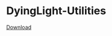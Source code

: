 # DyingLight-Utilities

[Download](https://codeload.github.com/DrevilYT/DyingLight-Utilities/zip/refs/heads/main)
